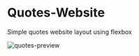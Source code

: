 # Quotes-Website

Simple quotes website layout using flexbox

![quotes-preview](https://user-images.githubusercontent.com/18114560/77999918-1bceef80-733c-11ea-83e7-c69af76faac4.png)
